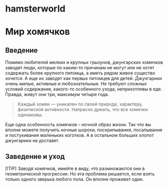 # hamsterworld
Мир хомячков
========================
Введение
-------------------------
Помимо любителей мелких и крупных грызунов, джунгарских хомячков заводят люди, которые по каким-то причинам не могут или не хотят содержать более крупного питомца, а иметь рядом живое существо хочется. А еще их заводят как первых питомцев для детей. Джунгарики очень милые, активные и любознательные. Не требуют сложных условий содержания, какого-то особенного ухода, неприхотливы в еде. Правда, живут они три, максимум четыре года.
> Каждый хомяк — уникален по своей природе, характеру, физической активности. Напрасно думать, что все хомячки одинаковы.

Еще одна особенность хомячков – ночной образ жизни. Так что вы вполне можете получить ночные шорохи, поскрипывания, посапывания и постукивания маленьких коготков. А в остальном больших хлопот джунгарики не доставят.

Заведение и уход
-------------------------
[!TIP]
Заводя хомячков, имейте в виду, что размножаются они в геометрической прогрессии. Но эта проблема решается, если взять только одного зверька любого пола. Он вполне проживет один.
